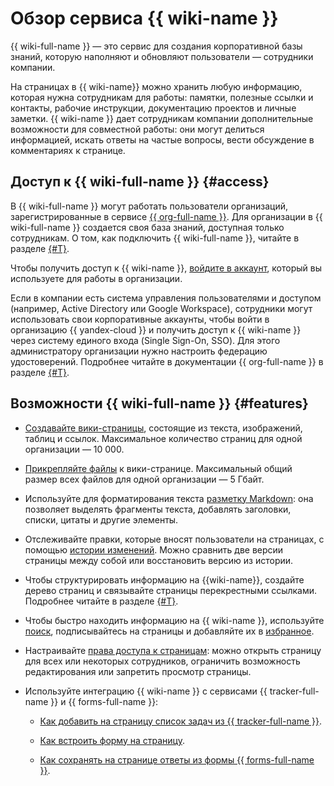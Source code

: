 # Обзор сервиса {{ wiki-name }}

{{ wiki-full-name }} — это сервис для создания корпоративной базы знаний, которую наполняют и обновляют пользователи — сотрудники компании.

На страницах в {{ wiki-name}} можно хранить любую информацию, которая нужна сотрудникам для работы: памятки, полезные ссылки и контакты, рабочие инструкции, документацию проектов и личные заметки. {{ wiki-name }} дает сотрудникам компании дополнительные возможности для совместной работы: они могут делиться информацией, искать ответы на частые вопросы, вести обсуждение в комментариях к странице. 



## Доступ к {{ wiki-full-name }} {#access}

В {{ wiki-full-name }} могут работать пользователи организаций, зарегистрированные в сервисе [{{ org-full-name }}](../organization/). Для организации в {{ wiki-full-name }} создается своя база знаний, доступная только сотрудникам. О том, как подключить {{ wiki-full-name }}, читайте в разделе [{#T}](enable-wiki.md).

Чтобы получить доступ к {{ wiki-name }}, [войдите в аккаунт](login.md), который вы используете для работы в организации.

Если в компании есть система управления пользователями и доступом (например, Active Directory или Google Workspace), сотрудники могут использовать свои корпоративные аккаунты, чтобы войти в организацию {{ yandex-cloud }} и получить доступ к {{ wiki-name }} через систему единого входа (Single Sign-On, SSO). Для этого администратору организации нужно настроить федерацию удостоверений. Подробнее читайте в документации {{ org-full-name }} в разделе [{#T}](../organization/add-federation.md).


## Возможности {{ wiki-full-name }} {#features}

- [Создавайте вики-страницы](quick-guide.md), состоящие из текста, изображений, таблиц и ссылок. 
  Максимальное количество страниц для одной организации — 10 000.   

- [Прикрепляйте файлы](attach-file.md) к вики-странице.
  Максимальный общий размер всех файлов для одной организации — 5 Гбайт.   

- Используйте для форматирования текста [разметку Markdown](static-markup.md): она позволяет выделять фрагменты текста, добавлять заголовки, списки, цитаты и другие элементы.

- Отслеживайте правки, которые вносят пользователи на страницах, с помощью [истории изменений](history.md). Можно сравнить две версии страницы между собой или восстановить версию из истории. 

- Чтобы структурировать информацию на {{wiki-name}}, создайте дерево страниц и связывайте страницы перекрестными ссылками. Подробнее читайте в разделе [{#T}](structure.md).

- Чтобы быстро находить информацию на {{ wiki-name }}, используйте [поиск](search.md), подписывайтесь на страницы и добавляйте их в [избранное](notifications.md).

- Настраивайте [права доступа к страницам](page-management/access-setup.md): можно открыть страницу для всех или некоторых сотрудников, ограничить возможность редактирования или запретить просмотр страницы.

- Используйте интеграцию {{ wiki-name }} с сервисами {{ tracker-full-name }} и {{ forms-full-name }}:
  
  * [Как добавить на страницу список задач из {{ tracker-full-name }}](actions/tracker.md).
  
  * [Как встроить форму на страницу](actions/forms.md).
  
  * [Как сохранять на странице ответы из формы {{ forms-full-name }}](../forms/send-wiki.md).


